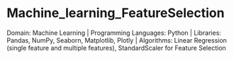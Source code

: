 # Machine_learning_FeatureSelection
Domain: Machine Learning | Programming Languages: Python | Libraries: Pandas, NumPy, Seaborn, Matplotlib, Plotly | Algorithms: Linear Regression (single feature and multiple features), StandardScaler for Feature Selection
